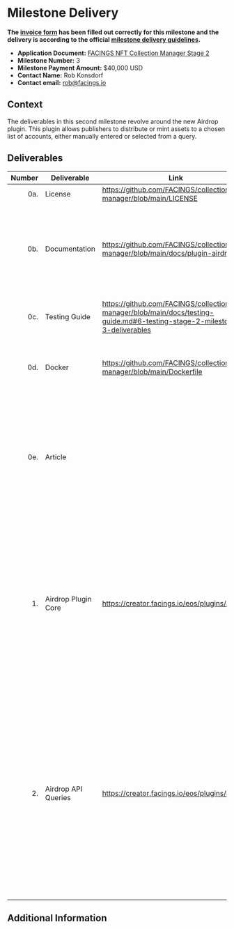# Milestone Delivery

**The [invoice form](https://forms.gle/wLuAzXKa9qYrZQob9) has been filled out correctly for this milestone and the delivery is according to the official [milestone delivery guidelines](https://github.com/eosnetworkfoundation/grant-framework/blob/master/docs/milestone-deliverables-guidelines.md).**

* **Application Document:** [FACINGS NFT Collection Manager Stage 2](https://github.com/eosnetworkfoundation/grant-framework/blob/main/applications/facings-nft-collection-manager-stage-2.md)
* **Milestone Number:** 3
* **Milestone Payment Amount:** $40,000 USD
* **Contact Name:** Rob Konsdorf
* **Contact email:** rob@facings.io

## Context

The deliverables in this second milestone revolve around the new Airdrop plugin. This plugin allows publishers to distribute or mint assets to a chosen list of accounts, either manually entered or selected from a query.

## Deliverables

| Number | Deliverable         | Link                                                                          | Notes                                                                                     |
| -----: | ------------------- | ----------------------------------------------------------------------------- | ----------------------------------------------------------------------------------------- |
| 0a.    | License             | https://github.com/FACINGS/collection-manager/blob/main/LICENSE               | GPLv3                                                                                     |
| 0b.    | Documentation       | https://github.com/FACINGS/collection-manager/blob/main/docs/plugin-airdrop.md | We will provide an Airdrop guide with general usage instructions, as well as documentation of the Airdrop plugin itself. |
| 0c.    | Testing Guide       | https://github.com/FACINGS/collection-manager/blob/main/docs/testing-guide.md#6-testing-stage-2-milestone-3-deliverables | Testing guide for all promised airdrop functionality. |
| 0d.    | Docker              | https://github.com/FACINGS/collection-manager/blob/main/Dockerfile            | Instructions are included in the README.md "Getting started" guide.                       |
| 0e.    | Article             |              | We will publish an article describing the work we performed as part of the grant, introduce the plugin system, and highlight the new possibilities and sample plugins.  |
| 1.     | Airdrop Plugin Core | https://creator.facings.io/eos/plugins/airdrop                                | - Specify single & multiple recipients<br />- Specify drop assets by (a) minting a specific Template ID; or (b) transfer multiple Asset IDs<br />- Randomize recipients (i.e. mint numbers) using random.org<br />- Batch submits |
| 2.     | Airdrop API Queries | https://creator.facings.io/eos/plugins/airdrop                                | Look-up Queries:<br />- everyone who has specific template<br />- everyone who doesn’t have specific templates within a collection<br />- everyone who has any item from a collection<br /><br />Unique Queries:<br />- option to send single or multiple assets to matched accounts       |

## Additional Information
